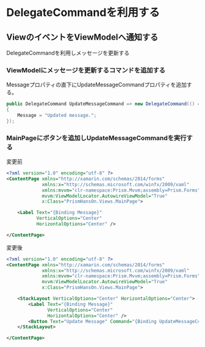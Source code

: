 # DelegateCommandを利用する

## ViewのイベントをViewModelへ通知する

DelegateCommandを利用しメッセージを更新する  

### ViewModelにメッセージを更新するコマンドを追加する

Messageプロパティの直下にUpdateMessageCommandプロパティを追加する。  

```cs
public DelegateCommand UpdateMessageCommand => new DelegateCommand(() =>
{
	Message = "Updated message.";
});
```

### MainPageにボタンを追加しUpdateMessageCommandを実行する

変更前
```xml
<?xml version="1.0" encoding="utf-8" ?>
<ContentPage xmlns="http://xamarin.com/schemas/2014/forms"
             xmlns:x="http://schemas.microsoft.com/winfx/2009/xaml"
             xmlns:mvvm="clr-namespace:Prism.Mvvm;assembly=Prism.Forms"
             mvvm:ViewModelLocator.AutowireViewModel="True"
             x:Class="PrismHansOn.Views.MainPage">

	<Label Text="{Binding Message}" 
           VerticalOptions="Center" 
           HorizontalOptions="Center" />

</ContentPage>
```

変更後
```xml
<?xml version="1.0" encoding="utf-8" ?>
<ContentPage xmlns="http://xamarin.com/schemas/2014/forms"
             xmlns:x="http://schemas.microsoft.com/winfx/2009/xaml"
             xmlns:mvvm="clr-namespace:Prism.Mvvm;assembly=Prism.Forms"
             mvvm:ViewModelLocator.AutowireViewModel="True"
             x:Class="PrismHansOn.Views.MainPage">

    <StackLayout VerticalOptions="Center" HorizontalOptions="Center">
        <Label Text="{Binding Message}" 
               VerticalOptions="Center" 
               HorizontalOptions="Center" />
        <Button Text="Update Message" Command="{Binding UpdateMessageCommand}"/>
    </StackLayout>

</ContentPage>
```